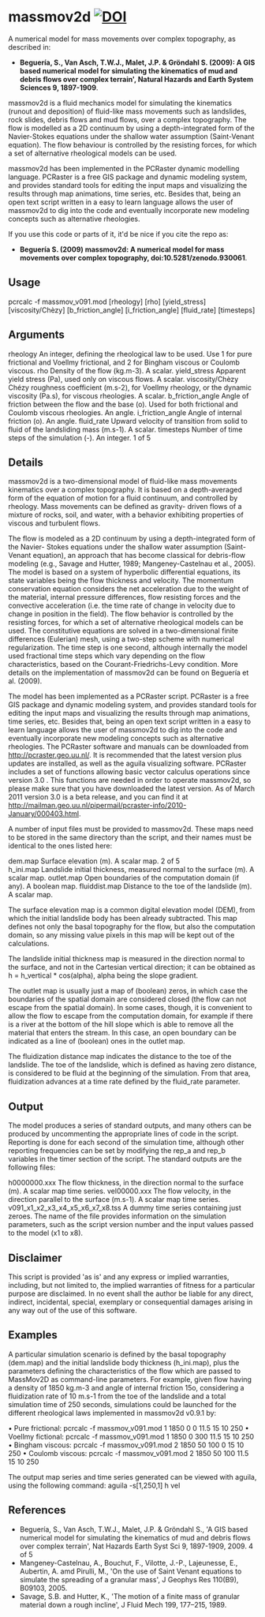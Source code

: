 # massmov2d [![DOI](https://zenodo.org/badge/104469035.svg)](https://zenodo.org/badge/latestdoi/104469035)

A numerical model for mass movements over complex topography, as described in:

* **Beguería, S., Van Asch, T.W.J., Malet, J.P. & Gröndahl S. (2009): A GIS based numerical model for simulating the kinematics of mud and debris flows over complex terrain', Natural Hazards and Earth System Sciences 9, 1897-1909**.

massmov2d is a fluid mechanics model for simulating the kinematics (runout and deposition) of fluid-like mass movements such as landslides, rock slides, debris flows and mud flows, over a complex topography. The flow is modelled as a 2D continuum by using a depth-integrated form of the Navier-Stokes equations under the shallow water assumption (Saint-Venant equation). The flow behaviour is controlled by the resisting forces, for which a set of alternative rheological models can be used.

massmov2d has been implemented in the PCRaster dynamic modelling language. PCRaster is a free GIS package and dynamic modeling system, and provides standard tools for editing the input maps and visualizing the results through map animations, time series, etc. Besides that, being an open text script written in a easy to learn language allows the user of massmov2d to dig into the code and eventually incorporate new modeling concepts such as alternative rheologies.

If you use this code or parts of it, it'd be nice if you cite the repo as:
* **Beguería S. (2009) massmov2d: A numerical model for mass movements over complex topography, doi:10.5281/zenodo.930061**.

## Usage

pcrcalc -f massmov_v091.mod [rheology] [rho] [yield_stress] [viscosity/Chèzy] [b_friction_angle]  [i_friction_angle] [fluid_rate]
[timesteps]

## Arguments

rheology An integer, defining the rheological law to be used. Use 1 for pure frictional and Voellmy frictional, and 2 for Bingham viscous or Coulomb viscous.
rho Density of the flow (kg.m-3). A scalar.
yield_stress Apparent yield stress (Pa), used only on viscous flows. A scalar.
viscosity/Chèzy Chézy roughness coefficient (m.s-2), for Voellmy rheology, or the dynamic viscosity (Pa.s), for viscous rheologies. A scalar.
b_friction_angle Angle of friction between the flow and the base (o). Used for both frictional and Coulomb viscous rheologies. An angle.
i_friction_angle Angle of internal friction (o). An angle.
fluid_rate Upward velocity of transition from solid to fluid of the landsliding mass (m.s-1). A scalar.
timesteps Number of time steps of the simulation (-). An integer. 1 of 5

## Details

massmov2d is a two-dimensional model of fluid-like mass movements kinematics over a complex topography. It is based on a depth-averaged form of the equation of motion for a fluid continuum, and controlled by rheology. Mass movements can be defined as gravity- driven flows of a mixture of rocks, soil, and water, with a behavior exhibiting properties of viscous and turbulent flows.

The flow is modeled as a 2D continuum by using a depth-integrated form of the Navier- Stokes equations under the shallow water assumption (Saint-Venant equation), an approach that has become classical for debris-flow modeling (e.g., Savage and Hutter, 1989; Mangeney-Castelnau et al., 2005). The model is based on a system of hyperbolic differential equations, its state variables being the flow thickness and velocity. The momentum conservation equation considers the net acceleration due to the weight of the material, internal pressure differences, flow resisting forces and the convective acceleration (i.e. the time rate of change in velocity due to change in position in the field). The flow behavior is controlled by the resisting forces, for which a set of alternative rheological models can be used. The constitutive equations are solved in a two-dimensional finite differences (Eulerian) mesh, using a two-step scheme with numerical regularization. The time step is one second, although internally the model used fractional time steps which vary depending on the flow characteristics, based on the Courant-Friedrichs-Levy condition. More details on the implementation of massmov2d can be found on Beguería et al. (2009).

The model has been implemented as a PCRaster script. PCRaster is a free GIS package and dynamic modeling system, and provides standard tools for editing the input maps and visualizing the results through map animations, time series, etc. Besides that, being an open text script written in a easy to learn language allows the user of massmov2d to dig into the code and eventually incorporate new modeling concepts such as alternative rheologies. The PCRaster software and manuals can be downloaded from http://pcraster.geo.uu.nl/. It is recommended that the latest version plus updates are installed, as well as the aguila visualizing software. PCRaster includes a set of functions allowing basic vector calculus operations since version 3.0 . This functions are needed in order to operate massmov2d, so please make sure that you have downloaded the latest version. As of March 2011 version 3.0 is a beta release, and you can find it at http://mailman.geo.uu.nl/pipermail/pcraster-info/2010-January/000403.html.

A number of input files must be provided to massmov2d. These maps need to be stored in the same directory than the script, and their names must be identical to the ones listed here:

dem.map Surface elevation (m). A scalar map. 2 of 5  
h_ini.map Landslide initial thickness, measured normal to the surface (m). A scalar map.
outlet.map Open boundaries of the computation domain (if any). A boolean map.
fluiddist.map Distance to the toe of the landslide (m). A scalar map.

The surface elevation map is a common digital elevation model (DEM), from which the initial landslide body has been already subtracted. This map defines not only the basal topography for the flow, but also the computation domain, so any missing value pixels in this map will be kept out of the calculations.

The landslide initial thickness map is measured in the direction normal to the surface, and not in the Cartesian vertical direction; it can be obtained as h = h_vertical * cos(alpha), alpha being the slope gradient.

The outlet map is usually just a map of (boolean) zeros, in which case the boundaries of the spatial domain are considered closed (the flow can not escape from the spatial domain). In some cases, though, it is convenient to allow the flow to escape from the computation domain, for example if there is a river at the bottom of the hill slope which is able to remove all the material that enters the stream. In this case, an open boundary can be indicated as a line of (boolean) ones in the outlet map.

The fluidization distance map indicates the distance to the toe of the landslide. The toe of the landslide, which is defined as having zero distance, is considered to be fluid at the beginning of the simulation. From that area, fluidization advances at a time rate defined by the fluid_rate parameter.

## Output

The model produces a series of standard outputs, and many others can be produced by uncommenting the appropriate lines of code in the script. Reporting is done for each second of the simulation time, although other reporting frequencies can be set by modifying the rep_a and rep_b variables in the timer section of the script. The standard outputs are the following files:

h0000000.xxx The flow thickness, in the direction normal to the surface (m). A scalar map time series.
vel00000.xxx The flow velocity, in the direction parallel to the surface (m.s-1). A scalar map time series.
v091_x1_x2_x3_x4_x5_x6_x7_x8.tss
A dummy time series containing just zeroes. The name of the file provides information on the simulation parameters, such as the script version number and the input values passed to the model (x1 to x8).

## Disclaimer

This script is provided 'as is' and any express or implied warranties, including, but not limited to, the implied warranties of fitness for a particular purpose are disclaimed. In no event shall the author be liable for any direct, indirect, incidental, special, exemplary or consequential damages arising in any way out of the use of this software.

## Examples

A particular simulation scenario is defined by the basal topography (dem.map) and the initial landslide body thickness (h_ini.map), plus the parameters defining the characteristics of the flow which are passed to MassMov2D as command-line parameters. For example, given flow having a density of 1850 kg.m-3 and angle of internal friction 15o, considering a fluidization rate of 10 m.s-1 from the toe of the landslide and a total simulation time of 250 seconds, simulations could be launched for the different rheological laws implemented in massmov2d v0.9.1 by:

• Pure frictional: pcrcalc -f massmov_v091.mod 1 1850 0 0 11.5 15 10 250
• Voellmy fictional: pcrcalc -f massmov_v091.mod 1 1850 0 300 11.5 15 10
250
• Bingham viscous: pcrcalc -f massmov_v091.mod 2 1850 50 100 0 15 10 250
• Coulomb viscous: pcrcalc -f massmov_v091.mod 2 1850 50 100 11.5 15 10 250

The output map series and time series generated can be viewed with aguila, using the following command:
aguila -s[1,250,1] h vel

## References

* Beguería, S., Van Asch, T.W.J., Malet, J.P. & Gröndahl S., 'A GIS based numerical model for simulating the kinematics of mud and debris flows over complex terrain', Nat Hazards Earth Syst Sci 9, 1897-1909, 2009.
4 of 5
* Mangeney-Castelnau, A., Bouchut, F., Vilotte, J.-P., Lajeunesse, E., Aubertin, A. amd Pirulli, M., 'On the use of Saint Venant equations to simulate the spreading of a granular mass', J Geophys Res 110(B9), B09103, 2005.
* Savage, S.B. and Hutter, K., 'The motion of a finite mass of granular material down a rough incline', J Fluid Mech 199, 177–215, 1989.
